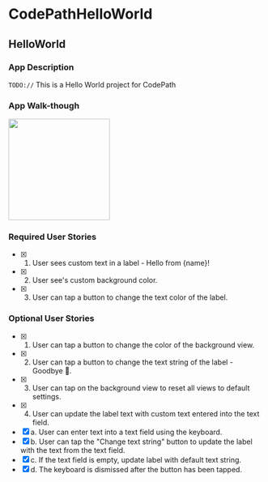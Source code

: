 # CodePathHelloWorld

## HelloWorld

### App Description
`TODO://` This is a Hello World project for CodePath

### App Walk-though

<img src="http://g.recordit.co/IA4XyF7PSI.gif" width=200><br>


### Required User Stories
- [x] 1. User sees custom text in a label - Hello from {name}!
- [x] 2. User see's custom background color.
- [x] 3. User can tap a button to change the text color of the label.

### Optional User Stories
- [x] 1. User can tap a button to change the color of the background view.
- [x] 2. User can tap a button to change the text string of the label - Goodbye 👋.
- [x] 3. User can tap on the background view to reset all views to default settings.
- [x] 4. User can update the label text with custom text entered into the text field.
- [x] a. User can enter text into a text field using the keyboard.
- [x] b. User can tap the "Change text string" button to update the label with the text from the text field.
- [x] c. If the text field is empty, update label with default text string.
- [x] d. The keyboard is dismissed after the button has been tapped.
